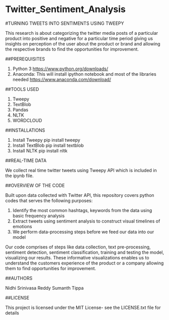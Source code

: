 # Twitter_Sentiment_Analysis

#TURNING TWEETS INTO SENTIMENTS USING TWEEPY

This research is about categorizing the twitter media posts of a particular product into positive and negative for a particular time period giving us insights on perception of the user about the product or brand and allowing the respective brands to find the opportunities for improvement.
 
##PREREQUISITES

1. Python 3 https://www.python.org/downloads/
2. Anaconda: This will install ipython notebook and most of the libraries needed https://www.anaconda.com/download/


##TOOLS USED

1. Tweepy
2. TextBlob
3. Pandas
4. NLTK
5. WORDCLOUD
 
 
##INSTALLATIONS
 
1. Install Tweepy pip install tweepy
2. Install TextBlob pip install textblob
3. Install NLTK pip install nltk

 
 
##REAL-TIME DATA
 
We collect real time twitter tweets using Tweepy API which is included in the ipynb file. 


 
##OVERVIEW OF THE CODE

Built upon data collected with Twitter API, this repository covers python codes that serves the following purposes:
 
1. Identify the most common hashtags, keywords from the data using basic frequency analysis
2. Extract tweets using sentiment analysis to construct visual timelines of emotions
3. We perform data-processing steps before we feed our data into our model 

Our code comprises of steps like data collection, text pre-processing, sentiment detection, sentiment classification, training and testing the model, visualizing our results. These informative visualizations enables us to understand the customers experience of the product or a company allowing them to find opportunities for improvement. 

##AUTHORS

Nidhi Srinivasa Reddy
Sumanth Tippa


##LICENSE

This project is licensed under the MIT License- see the LICENSE.txt file for details


 
 
 
 
 


 
 
 
 
 

